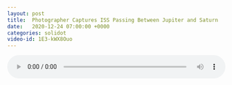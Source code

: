 ```yaml
---
layout: post
title:  Photographer Captures ISS Passing Between Jupiter and Saturn
date:   2020-12-24 07:00:00 +0000
categories: solidot
video-id: 1E3-kWX8Ouo
---
```


<audio src="/assets/455299a261dd3877307b552649d7cb33.mp3" style="width: 100%;" controls></audio>

